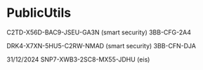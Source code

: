 # PublicUtils

C2TD-X56D-BAC9-JSEU-GA3N (smart security)
3BB-CFG-2A4

DRK4-X7XN-5HU5-C2RW-NMAD (smart security)
3BB-CFN-DJA

31/12/2024
SNP7-XWB3-2SC8-MX55-JDHU (eis)
